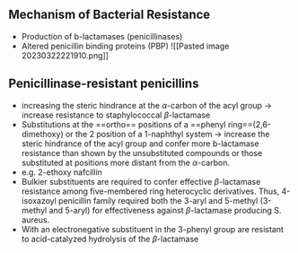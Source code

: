 ## Mechanism of Bacterial Resistance
- Production of b-lactamases (penicillinases)
- Altered penicillin binding proteins (PBP)
  ![[Pasted image 20230322221910.png]]
## Penicillinase-resistant penicillins
- increasing the steric hindrance at the $\alpha$-carbon of the acyl group $\rightarrow$ increase resistance to staphylococcal $\beta$-lactamase
- Substitutions at the ==ortho== positions of a ==phenyl ring==(2,6-dimethoxy) or the 2 position of a 1-naphthyl system $\rightarrow$ increase the steric hindrance of the acyl group and confer more b-lactamase resistance than shown by the unsubstituted compounds or those substituted at positions more distant from the $\alpha$-carbon.
- e.g. 2-ethoxy nafcillin
- Bulkier substituents are required to confer effective $\beta$-lactamase resistance among five-membered ring heterocyclic derivatives. Thus, 4-isoxazoyl penicillin family required both the 3-aryl and 5-methyl (3-methyl and 5-aryl) for effectiveness against $\beta$-lactamase producing S. aureus.
- With an electronegative substituent in the 3-phenyl group are resistant to acid-catalyzed hydrolysis of the $\beta$-lactamase